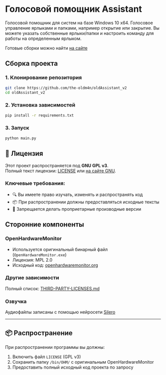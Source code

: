 
# Голосовой помощник Assistant

Голосовой помощник для систем на базе Windows 10 x64.
Голосовое управление ярлыками и папками, например открытие или закрытие.
Вы можете указать собственные ярлыки/папки и настроить команду для работы на определенным ярлыком.


Готовые сборки можно найти [на сайте](owl-app.ru/install)

## Сборка проекта

### 1. Клонирование репозитория
```bash
git clone https://github.com/the-oldm4n/oldAssistant_v2
cd oldAssistant_v2
```
### 2. Установка зависимостей
```bash
pip install -r requirements.txt
```
### 3. Запуск
```bash
python main.py
```

## 📜 Лицензия

Этот проект распространяется под **GNU GPL v3**.  
Полный текст лицензии: [LICENSE](LICENSE) или [на сайте GNU](https://www.gnu.org/licenses/gpl-3.0.html).

### Ключевые требования:
- 🔍 Вы имеете право изучать, изменять и распространять код
- 📦 При распространении должны предоставляться исходные тексты
- 🚫 Запрещается делать проприетарные производные версии

## Сторонние компоненты

### OpenHardwareMonitor
- Используется оригинальный бинарный файл (`OpenHardwareMonitor.exe`)
- Лицензия: MPL 2.0
- Исходный код: [openhardwaremonitor.org](https://openhardwaremonitor.org)

### Другие зависимости
Полный список: [THIRD-PARTY-LICENSES.md](THIRD-PARTY-LICENSES.md)

### Озвучка
Аудиофайлы записаны с помощью нейросети [Silero](https://t.me/silero_voice_bot)

---

## 📦 Распространение
При распространении программы вы должны:
1. Включить файл `LICENSE` (GPL v3)
2. Сохранить папку `/bin/OHM/` с оригинальным OpenHardwareMonitor
3. Предоставить полный исходный код проекта по запросу
